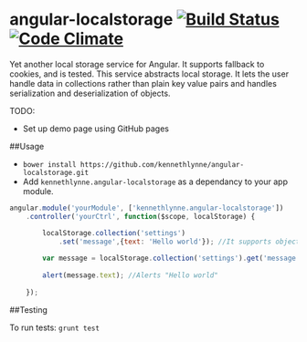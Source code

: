 angular-localstorage [![Build Status](https://travis-ci.org/kennethlynne/angular-localstorage.png?branch=master)](https://travis-ci.org/kennethlynne/angular-localstorage) [![Code Climate](https://codeclimate.com/repos/52c126e46956804e75002b3c/badges/45bff5a1e5d95ec7452a/gpa.png)](https://codeclimate.com/repos/52c126e46956804e75002b3c/feed)
====================

Yet another local storage service for Angular. It supports fallback to cookies, and is tested.
This service abstracts local storage. It lets the user handle data in collections rather than plain key value pairs and handles serialization and deserialization of objects.

TODO: 
* Set up demo page using GitHub pages

##Usage

* ```bower install https://github.com/kennethlynne/angular-localstorage.git```
* Add ```kennethlynne.angular-localstorage``` as a dependancy to your app module.

```javascript
angular.module('yourModule', ['kennethlynne.angular-localstorage'])
	.controller('yourCtrl', function($scope, localStorage) {

		localStorage.collection('settings')
			.set('message',{text: 'Hello world'}); //It supports objects
		
		var message = localStorage.collection('settings').get('message');
		
		alert(message.text); //Alerts "Hello world"
		
	});
```

##Testing

To run tests: ```grunt test```
